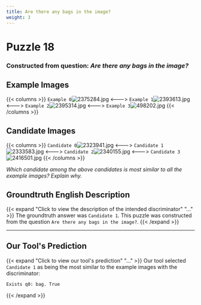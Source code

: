 ```yaml
---
title: Are there any bags in the image?
weight: 3
---
```


# Puzzle 18
### Constructed from question: _Are there any bags in the image?_


## Example Images
{{< columns >}}
`Example 0`![2375284.jpg](/gqa_images/2375284.jpg)
<--->
`Example 1`![2393613.jpg](/gqa_images/2393613.jpg)
<--->
`Example 2`![2395314.jpg](/gqa_images/2395314.jpg)
<--->
`Example 3`![498202.jpg](/gqa_images/498202.jpg)
{{< /columns >}}

## Candidate Images
{{< columns >}}
`Candidate 0`![2323941.jpg](/gqa_images/2323941.jpg)
<--->
`Candidate 1`![2333583.jpg](/gqa_images/2333583.jpg)
<--->
`Candidate 2`![2340155.jpg](/gqa_images/2340155.jpg)
<--->
`Candidate 3`![2416501.jpg](/gqa_images/2416501.jpg)
{{< /columns >}}

*Which candidate among the above candidates is most similar to all the example images? Explain why.*

## Groundtruth English Description

{{< expand "Click to view the description of the intended discriminator" "..." >}}
The groundtruth answer was `Candidate 1`. This puzzle was constructed from the question `Are there any bags in the image?`.
{{< /expand >}}

---

## Our Tool's Prediction

{{< expand "Click to view our tool's prediction" "..." >}}
Our tool selected `Candidate 1` as being the most similar to the example images with the discriminator:
```plaintext
Exists q0: bag. True
```
{{< /expand >}}
